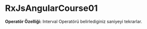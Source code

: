 # RxJsAngularCourse01

**Operatör Özelliği:** Interval Operatörü belirlediginiz saniyeyi tekrarlar.
